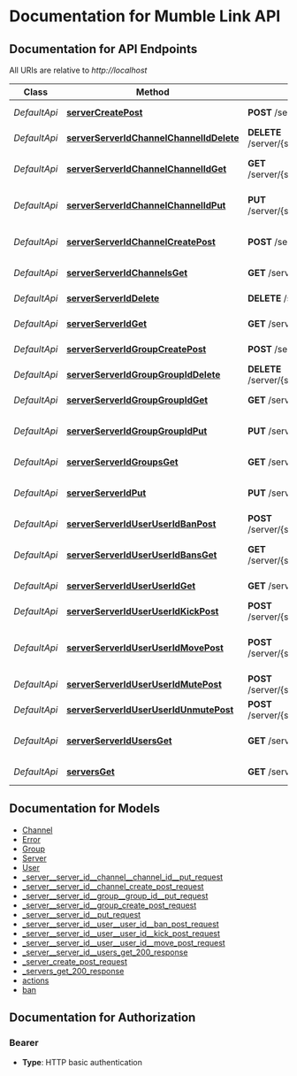 # Documentation for Mumble Link API

<a name="documentation-for-api-endpoints"></a>
## Documentation for API Endpoints

All URIs are relative to *http://localhost*

| Class | Method | HTTP request | Description |
|------------ | ------------- | ------------- | -------------|
| *DefaultApi* | [**serverCreatePost**](Apis/DefaultApi.md#servercreatepost) | **POST** /server/create | Create a new server |
*DefaultApi* | [**serverServerIdChannelChannelIdDelete**](Apis/DefaultApi.md#serverserveridchannelchanneliddelete) | **DELETE** /server/{server_id}/channel/{channel_id} | Delete a channel |
*DefaultApi* | [**serverServerIdChannelChannelIdGet**](Apis/DefaultApi.md#serverserveridchannelchannelidget) | **GET** /server/{server_id}/channel/{channel_id} | Get channel info |
*DefaultApi* | [**serverServerIdChannelChannelIdPut**](Apis/DefaultApi.md#serverserveridchannelchannelidput) | **PUT** /server/{server_id}/channel/{channel_id} | Modify channel parameters |
*DefaultApi* | [**serverServerIdChannelCreatePost**](Apis/DefaultApi.md#serverserveridchannelcreatepost) | **POST** /server/{server_id}/channel/create | Create a new channel |
*DefaultApi* | [**serverServerIdChannelsGet**](Apis/DefaultApi.md#serverserveridchannelsget) | **GET** /server/{server_id}/channels | Get list of channels |
*DefaultApi* | [**serverServerIdDelete**](Apis/DefaultApi.md#serverserveriddelete) | **DELETE** /server/{server_id} | Delete a server |
*DefaultApi* | [**serverServerIdGet**](Apis/DefaultApi.md#serverserveridget) | **GET** /server/{server_id} | Get server info |
*DefaultApi* | [**serverServerIdGroupCreatePost**](Apis/DefaultApi.md#serverserveridgroupcreatepost) | **POST** /server/{server_id}/group/create | Create a new group |
*DefaultApi* | [**serverServerIdGroupGroupIdDelete**](Apis/DefaultApi.md#serverserveridgroupgroupiddelete) | **DELETE** /server/{server_id}/group/{group_id} | Delete a group |
*DefaultApi* | [**serverServerIdGroupGroupIdGet**](Apis/DefaultApi.md#serverserveridgroupgroupidget) | **GET** /server/{server_id}/group/{group_id} | Get group info |
*DefaultApi* | [**serverServerIdGroupGroupIdPut**](Apis/DefaultApi.md#serverserveridgroupgroupidput) | **PUT** /server/{server_id}/group/{group_id} | Modify group parameters |
*DefaultApi* | [**serverServerIdGroupsGet**](Apis/DefaultApi.md#serverserveridgroupsget) | **GET** /server/{server_id}/groups | Get list of groups |
*DefaultApi* | [**serverServerIdPut**](Apis/DefaultApi.md#serverserveridput) | **PUT** /server/{server_id} | Modify server parameters |
*DefaultApi* | [**serverServerIdUserUserIdBanPost**](Apis/DefaultApi.md#serverserveriduseruseridbanpost) | **POST** /server/{server_id}/user/{user_id}/ban | Ban a user |
*DefaultApi* | [**serverServerIdUserUserIdBansGet**](Apis/DefaultApi.md#serverserveriduseruseridbansget) | **GET** /server/{server_id}/user/{user_id}/bans | Get list of banned users |
*DefaultApi* | [**serverServerIdUserUserIdGet**](Apis/DefaultApi.md#serverserveriduseruseridget) | **GET** /server/{server_id}/user/{user_id} | Get user info |
*DefaultApi* | [**serverServerIdUserUserIdKickPost**](Apis/DefaultApi.md#serverserveriduseruseridkickpost) | **POST** /server/{server_id}/user/{user_id}/kick | Kick a user |
*DefaultApi* | [**serverServerIdUserUserIdMovePost**](Apis/DefaultApi.md#serverserveriduseruseridmovepost) | **POST** /server/{server_id}/user/{user_id}/move | Move a user to another channel |
*DefaultApi* | [**serverServerIdUserUserIdMutePost**](Apis/DefaultApi.md#serverserveriduseruseridmutepost) | **POST** /server/{server_id}/user/{user_id}/mute | Mute a user |
*DefaultApi* | [**serverServerIdUserUserIdUnmutePost**](Apis/DefaultApi.md#serverserveriduseruseridunmutepost) | **POST** /server/{server_id}/user/{user_id}/unmute | Unmute a user |
*DefaultApi* | [**serverServerIdUsersGet**](Apis/DefaultApi.md#serverserveridusersget) | **GET** /server/{server_id}/users | Get list of connected users |
*DefaultApi* | [**serversGet**](Apis/DefaultApi.md#serversget) | **GET** /servers | Get list of servers |


<a name="documentation-for-models"></a>
## Documentation for Models

 - [Channel](./Models/Channel.md)
 - [Error](./Models/Error.md)
 - [Group](./Models/Group.md)
 - [Server](./Models/Server.md)
 - [User](./Models/User.md)
 - [_server__server_id__channel__channel_id__put_request](./Models/_server__server_id__channel__channel_id__put_request.md)
 - [_server__server_id__channel_create_post_request](./Models/_server__server_id__channel_create_post_request.md)
 - [_server__server_id__group__group_id__put_request](./Models/_server__server_id__group__group_id__put_request.md)
 - [_server__server_id__group_create_post_request](./Models/_server__server_id__group_create_post_request.md)
 - [_server__server_id__put_request](./Models/_server__server_id__put_request.md)
 - [_server__server_id__user__user_id__ban_post_request](./Models/_server__server_id__user__user_id__ban_post_request.md)
 - [_server__server_id__user__user_id__kick_post_request](./Models/_server__server_id__user__user_id__kick_post_request.md)
 - [_server__server_id__user__user_id__move_post_request](./Models/_server__server_id__user__user_id__move_post_request.md)
 - [_server__server_id__users_get_200_response](./Models/_server__server_id__users_get_200_response.md)
 - [_server_create_post_request](./Models/_server_create_post_request.md)
 - [_servers_get_200_response](./Models/_servers_get_200_response.md)
 - [actions](./Models/actions.md)
 - [ban](./Models/ban.md)


<a name="documentation-for-authorization"></a>
## Documentation for Authorization

<a name="Bearer"></a>
### Bearer

- **Type**: HTTP basic authentication

